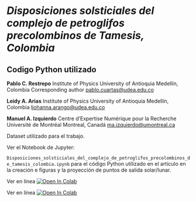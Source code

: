 
#  *Disposiciones solsticiales del complejo de petroglifos precolombinos de Tamesis, Colombia*
## Codigo Python utilizado

**Pablo C. Restrepo**
Institute of Physics
University of Antioquia
Medellín, Colombia
Corresponding author
pablo.cuartas@udea.edu.co


**Leidy A. Arias**
Institute of Physics
University of Antioquia
Medellín, Colombia
ljohanna.arango@udea.edu.co

**Manuel A. Izquierdo**
Centre d’Expertise Numérique pour la Recherche
Université de Montréal
Montreal, Canadá
ma.izquierdo@umontreal.ca


Dataset utilizado para el trabajo.

Ver el Notebook de Jupyter:

`Disposiciones_solsticiales_del_complejo_de_petroglifos_precolombinos_de_tamesis_colombia.ipynb` para el código Python utilizado en el artículo en la creación e figuras y la proyección de puntos de salida solar/lunar.

Ver en línea [![Open In Colab](https://colab.research.google.com/assets/colab-badge.svg)](https://github.com/aizquier/tamesis_petroglyphs_data/blob/master/Disposiciones_solsticiales_del_complejo_de_petroglifos_precolombinos_de_tamesis_colombia_COLAB.ipynb)

Ver en línea [![Open In Colab](https://colab.research.google.com/assets/colab-badge.svg)](https://colab.research.google.com/drive/1nbDrl8xdJtnT6PSSUDcOgGyGfQxvPvrf?usp=sharing)


